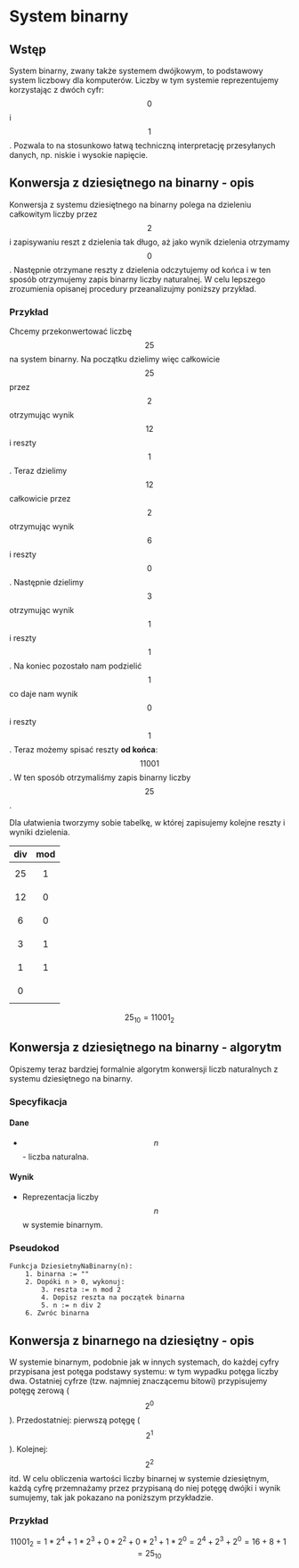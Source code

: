 # System binarny

## Wstęp

System binarny, zwany także systemem dwójkowym, to podstawowy system liczbowy dla komputerów. Liczby w tym systemie reprezentujemy korzystając z dwóch cyfr: $$0$$ i $$1$$. Pozwala to na stosunkowo łatwą techniczną interpretację przesyłanych danych, np. niskie i wysokie napięcie.

## Konwersja z dziesiętnego na binarny - opis

Konwersja z systemu dziesiętnego na binarny polega na dzieleniu całkowitym liczby przez $$2$$ i zapisywaniu reszt z dzielenia tak długo, aż jako wynik dzielenia otrzymamy $$0$$. Następnie otrzymane reszty z dzielenia odczytujemy od końca i w ten sposób otrzymujemy zapis binarny liczby naturalnej. W celu lepszego zrozumienia opisanej procedury przeanalizujmy poniższy przykład.

### Przykład

Chcemy przekonwertować liczbę $$25$$ na system binarny. Na początku dzielimy więc całkowicie $$25$$ przez $$2$$ otrzymując wynik $$12$$ i reszty $$1$$. Teraz dzielimy $$12$$ całkowicie przez $$2$$ otrzymując wynik $$6$$ i reszty $$0$$. Następnie dzielimy $$3$$ otrzymując wynik $$1$$ i reszty $$1$$. Na koniec pozostało nam podzielić $$1$$ co daje nam wynik $$0$$ i reszty $$1$$. Teraz możemy spisać reszty **od końca**: $$11001$$. W ten sposób otrzymaliśmy zapis binarny liczby $$25$$. 

Dla ułatwienia tworzymy sobie tabelkę, w której zapisujemy kolejne reszty i wyniki dzielenia.

| **div** | **mod** |
| :-----: | :-----: |
| $$25$$  |  $$1$$  |
| $$12$$  |  $$0$$  |
|  $$6$$  |  $$0$$  |
|  $$3$$  |  $$1$$  |
|  $$1$$  |  $$1$$  |
|  $$0$$  |         |

$$
25_{10}=11001_2
$$

## Konwersja z dziesiętnego na binarny - algorytm

Opiszemy teraz bardziej formalnie algorytm konwersji liczb naturalnych z systemu dziesiętnego na binarny.

### Specyfikacja

#### Dane

* $$n$$ - liczba naturalna.

#### Wynik

* Reprezentacja liczby $$n$$ w systemie binarnym.

### Pseudokod

```
Funkcja DziesietnyNaBinarny(n):
    1. binarna := ""
    2. Dopóki n > 0, wykonuj:
        3. reszta := n mod 2
        4. Dopisz reszta na początek binarna
        5. n := n div 2
    6. Zwróc binarna
```

## Konwersja z binarnego na dziesiętny - opis

W systemie binarnym, podobnie jak w innych systemach, do każdej cyfry przypisana jest potęga podstawy systemu: w tym wypadku potęga liczby dwa. Ostatniej cyfrze (tzw. najmniej znaczącemu bitowi) przypisujemy potęgę zerową ($$2^0$$). Przedostatniej: pierwszą potęgę ($$2^1$$). Kolejnej: $$2^2$$ itd. W celu obliczenia wartości liczby binarnej w systemie dziesiętnym, każdą cyfrę przemnażamy przez przypisaną do niej potęgę dwójki i wynik sumujemy, tak jak pokazano na poniższym przykładzie.

### Przykład

$$
11001_2=1*2^4+1*2^3+0*2^2+0*2^1+1*2^0=2^4+2^3+2^0=16+8+1=25_{10}
$$
